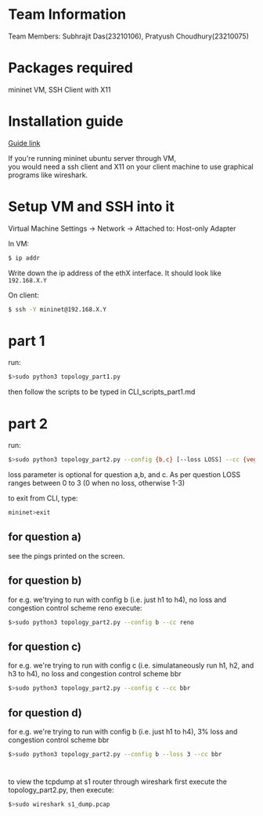 # Team Information
Team Members: Subhrajit Das(23210106), Pratyush Choudhury(23210075)
# Packages required
mininet VM, SSH Client with X11
# Installation guide
[Guide link](http://mininet.org/download/#option-1-mininet-vm-installation-easy-recommended) 

If you're running mininet ubuntu server through VM,  
you would need a ssh client and X11 on your client machine to use graphical programs like wireshark.
# Setup VM and SSH into it
Virtual Machine Settings -> Network -> Attached to: Host-only Adapter

In VM:
```bash
$ ip addr
```
Write down the ip address of the ethX interface. It should look like `192.168.X.Y`

On client:
```bash
$ ssh -Y mininet@192.168.X.Y
```

# part 1
run: 
```bash
$>sudo python3 topology_part1.py
```
then follow the scripts to be typed in CLI_scripts_part1.md

# part 2 
run: 
```bash
$>sudo python3 topology_part2.py --config {b,c} [--loss LOSS] --cc {vegas,reno,cubic,bbr} 
```
loss parameter is optional for question a,b, and c. As per question LOSS ranges between 0 to 3 (0 when no loss, otherwise 1-3)

to exit from CLI, type:
```bash
mininet>exit
```
## for question a) 
see the pings printed on the screen.

## for question b) 
for e.g. we'trying to run with config b (i.e. just h1 to h4), no loss and congestion control scheme reno
execute:
```bash
$>sudo python3 topology_part2.py --config b --cc reno
```


## for question c)
for e.g. we're trying to run with config c (i.e. simulataneously run h1, h2, and h3 to h4), no loss and congestion control scheme bbr
```bash
$>sudo python3 topology_part2.py --config c --cc bbr
```
## for question d)
for e.g. we're trying to run with config b (i.e. just h1 to h4), 3% loss and congestion control scheme bbr
```bash
$>sudo python3 topology_part2.py --config b --loss 3 --cc bbr
```

#
to view the tcpdump at s1 router through wireshark first execute the topology_part2.py, then execute:
```bash
$>sudo wireshark s1_dump.pcap
```
